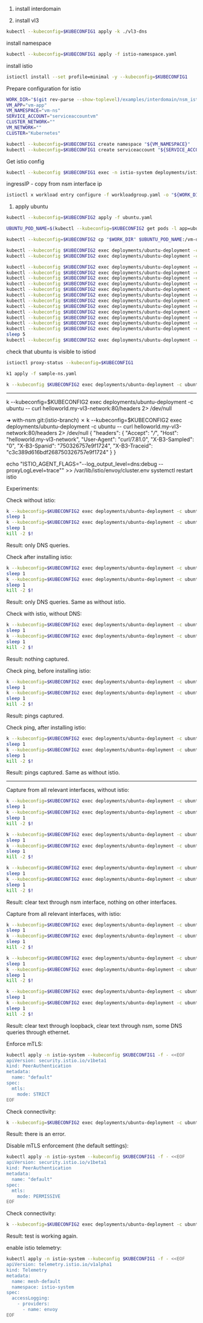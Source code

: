 1. install interdomain 

2. install vl3
```bash
kubectl --kubeconfig=$KUBECONFIG1 apply -k ./vl3-dns
```

install namespace
```bash
kubectl --kubeconfig=$KUBECONFIG1 apply -f istio-namespace.yaml
```

install istio
```bash
istioctl install --set profile=minimal -y --kubeconfig=$KUBECONFIG1
```

Prepare configuration for istio
```bash
WORK_DIR="$(git rev-parse --show-toplevel)/examples/interdomain/nsm_istio_vl3/clean/istio-vm-configs"
VM_APP="vm-app"
VM_NAMESPACE="vm-ns"
SERVICE_ACCOUNT="serviceaccountvm"
CLUSTER_NETWORK=""
VM_NETWORK=""
CLUSTER="Kubernetes"
```

```bash
kubectl --kubeconfig=$KUBECONFIG1 create namespace "${VM_NAMESPACE}"
kubectl --kubeconfig=$KUBECONFIG1 create serviceaccount "${SERVICE_ACCOUNT}" -n "${VM_NAMESPACE}"
```

Get istio config
```bash
kubectl --kubeconfig $KUBECONFIG1 exec -n istio-system deployments/istiod -c cmd-nsc -- ip a
```
ingressIP - copy from nsm interface ip
```bash
istioctl x workload entry configure -f workloadgroup.yaml -o "${WORK_DIR}" --clusterID "${CLUSTER}" --kubeconfig=$KUBECONFIG1 --ingressIP=172.16.0.2
```

1. apply ubuntu
```bash
kubectl --kubeconfig=$KUBECONFIG2 apply -f ubuntu.yaml
```

```bash
UBUNTU_POD_NAME=$(kubectl --kubeconfig=$KUBECONFIG2 get pods -l app=ubuntu -n default --template '{{range .items}}{{.metadata.name}}{{"\n"}}{{end}}')
```
```bash
kubectl --kubeconfig=$KUBECONFIG2 cp "$WORK_DIR" $UBUNTU_POD_NAME:/vm-dir -c ubuntu
```

```bash
kubectl --kubeconfig $KUBECONFIG2 exec deployments/ubuntu-deployment -c ubuntu -- apt update
kubectl --kubeconfig $KUBECONFIG2 exec deployments/ubuntu-deployment -c ubuntu -- apt install --yes curl iproute2 iptables nano dnsutils inetutils-ping systemctl sudo
```
```bash
kubectl --kubeconfig $KUBECONFIG2 exec deployments/ubuntu-deployment -c ubuntu -- sudo mkdir -p /etc/certs
kubectl --kubeconfig $KUBECONFIG2 exec deployments/ubuntu-deployment -c ubuntu -- sudo cp /vm-dir/root-cert.pem /etc/certs/root-cert.pem
kubectl --kubeconfig $KUBECONFIG2 exec deployments/ubuntu-deployment -c ubuntu -- sudo mkdir -p /var/run/secrets/tokens
kubectl --kubeconfig $KUBECONFIG2 exec deployments/ubuntu-deployment -c ubuntu -- sudo cp /vm-dir/istio-token /var/run/secrets/tokens/istio-token
kubectl --kubeconfig $KUBECONFIG2 exec deployments/ubuntu-deployment -c ubuntu -- sudo curl -LO https://storage.googleapis.com/istio-release/releases/1.15.2/deb/istio-sidecar.deb
kubectl --kubeconfig $KUBECONFIG2 exec deployments/ubuntu-deployment -c ubuntu -- sudo dpkg -i istio-sidecar.deb
kubectl --kubeconfig $KUBECONFIG2 exec deployments/ubuntu-deployment -c ubuntu -- sudo cp /vm-dir/cluster.env /var/lib/istio/envoy/cluster.env
kubectl --kubeconfig $KUBECONFIG2 exec deployments/ubuntu-deployment -c ubuntu -- sudo cp /vm-dir/mesh.yaml /etc/istio/config/mesh
kubectl --kubeconfig $KUBECONFIG2 exec deployments/ubuntu-deployment -c ubuntu -- sudo sh -c 'cat /vm-dir/hosts >> /etc/hosts'
kubectl --kubeconfig $KUBECONFIG2 exec deployments/ubuntu-deployment -c ubuntu -- sudo mkdir -p /etc/istio/proxy
kubectl --kubeconfig $KUBECONFIG2 exec deployments/ubuntu-deployment -c ubuntu -- sudo chown -R istio-proxy /var/lib/istio /etc/certs /etc/istio/proxy /etc/istio/config /var/run/secrets /etc/certs/root-cert.pem
kubectl --kubeconfig $KUBECONFIG2 exec deployments/ubuntu-deployment -c ubuntu -- sudo systemctl start istio
sleep 5
kubectl --kubeconfig $KUBECONFIG2 exec deployments/ubuntu-deployment -c ubuntu -- cat /var/log/istio/istio.log
```

check that ubuntu is visible to istiod
```bash
istioctl proxy-status --kubeconfig=$KUBECONFIG1
```

```bash
k1 apply -f sample-ns.yaml
```

```bash
k --kubeconfig $KUBECONFIG2 exec deployments/ubuntu-deployment -c ubuntu -- apt --yes install tcpdump
```

------------------------

k --kubeconfig=$KUBECONFIG2 exec deployments/ubuntu-deployment -c ubuntu -- curl helloworld.my-vl3-network:80/headers 2> /dev/null

➜  with-nsm git:(istio-branch) ✗ k --kubeconfig=$KUBECONFIG2 exec deployments/ubuntu-deployment -c ubuntu -- curl helloworld.my-vl3-network:80/headers 2> /dev/null
{
  "headers": {
    "Accept": "*/*", 
    "Host": "helloworld.my-vl3-network", 
    "User-Agent": "curl/7.81.0", 
    "X-B3-Sampled": "0", 
    "X-B3-Spanid": "750326757e9f1724", 
    "X-B3-Traceid": "c3c389d616bdf268750326757e9f1724"
  }
}

echo "ISTIO_AGENT_FLAGS=\"--log_output_level=dns:debug --proxyLogLevel=trace\"" >> /var/lib/istio/envoy/cluster.env
systemctl restart istio






Experiments:

Check without istio:
```bash
k --kubeconfig=$KUBECONFIG2 exec deployments/ubuntu-deployment -c ubuntu -- tcpdump -U -w - >1-http.pcap &
sleep 1
k --kubeconfig=$KUBECONFIG2 exec deployments/ubuntu-deployment -c ubuntu -- curl helloworld.my-vl3-network:5000/hello 2> /dev/null
sleep 1
kill -2 $!
```
Result: only DNS queries.

Check after installing istio:
```bash
k --kubeconfig=$KUBECONFIG2 exec deployments/ubuntu-deployment -c ubuntu -- tcpdump -U -w - >2-istio.pcap &
sleep 1
k --kubeconfig=$KUBECONFIG2 exec deployments/ubuntu-deployment -c ubuntu -- curl helloworld.my-vl3-network:5000/hello 2> /dev/null
sleep 1
kill -2 $!
```
Result: only DNS queries.
Same as without istio.

Check with istio, without DNS:
```bash
k --kubeconfig=$KUBECONFIG2 exec deployments/ubuntu-deployment -c ubuntu -- tcpdump -U -w - >3-istio-ip.pcap &
sleep 1
k --kubeconfig=$KUBECONFIG2 exec deployments/ubuntu-deployment -c ubuntu -- curl 172.16.0.4:5000/hello 2> /dev/null
sleep 1
kill -2 $!
```
Result: nothing captured.

Check ping, before installing istio:
```bash
k --kubeconfig=$KUBECONFIG2 exec deployments/ubuntu-deployment -c ubuntu -- tcpdump -U -w - >5-nsm-ping.pcap &
sleep 1
k --kubeconfig=$KUBECONFIG2 exec deployments/ubuntu-deployment -c ubuntu -- ping 172.18.0.5 -c4
sleep 1
kill -2 $!
```
Result: pings captured.

Check ping, after installing istio:
```bash
k --kubeconfig=$KUBECONFIG2 exec deployments/ubuntu-deployment -c ubuntu -- tcpdump -U -w - >6-istio-ping.pcap &
sleep 1
k --kubeconfig=$KUBECONFIG2 exec deployments/ubuntu-deployment -c ubuntu -- ping 172.18.0.5 -c4
sleep 1
kill -2 $!
```
Result: pings captured.
Same as without istio.

------------------

Capture from all relevant interfaces, without istio:
```bash
k --kubeconfig=$KUBECONFIG2 exec deployments/ubuntu-deployment -c ubuntu -- tcpdump -i lo -U -w - >9-pure-interfaces-lo.pcap &
sleep 1
k --kubeconfig=$KUBECONFIG2 exec deployments/ubuntu-deployment -c ubuntu -- curl 172.16.0.4:5000/hello 2> /dev/null
sleep 1
kill -2 $!

k --kubeconfig=$KUBECONFIG2 exec deployments/ubuntu-deployment -c ubuntu -- tcpdump -i eth0 -U -w - >9-pure-interfaces-eth0.pcap &
sleep 1
k --kubeconfig=$KUBECONFIG2 exec deployments/ubuntu-deployment -c ubuntu -- curl 172.16.0.4:5000/hello 2> /dev/null
sleep 1
kill -2 $!

k --kubeconfig=$KUBECONFIG2 exec deployments/ubuntu-deployment -c ubuntu -- tcpdump -i nsm-1 -U -w - >9-pure-interfaces-nsm-1.pcap &
sleep 1
k --kubeconfig=$KUBECONFIG2 exec deployments/ubuntu-deployment -c ubuntu -- curl 172.16.0.4:5000/hello 2> /dev/null
sleep 1
kill -2 $!
```
Result: clear text through nsm interface, nothing on other interfaces.

Capture from all relevant interfaces, with istio:
```bash
k --kubeconfig=$KUBECONFIG2 exec deployments/ubuntu-deployment -c ubuntu -- tcpdump -i lo -U -w - >9-istio-interfaces-lo.pcap &
sleep 1
k --kubeconfig=$KUBECONFIG2 exec deployments/ubuntu-deployment -c ubuntu -- curl 172.16.0.4:5000/hello 2> /dev/null
sleep 1
kill -2 $!

k --kubeconfig=$KUBECONFIG2 exec deployments/ubuntu-deployment -c ubuntu -- tcpdump -i eth0 -U -w - >9-istio-interfaces-eth0.pcap &
sleep 1
k --kubeconfig=$KUBECONFIG2 exec deployments/ubuntu-deployment -c ubuntu -- curl 172.16.0.4:5000/hello 2> /dev/null
sleep 1
kill -2 $!

k --kubeconfig=$KUBECONFIG2 exec deployments/ubuntu-deployment -c ubuntu -- tcpdump -i nsm-1 -U -w - >9-istio-interfaces-nsm-1.pcap &
sleep 1
k --kubeconfig=$KUBECONFIG2 exec deployments/ubuntu-deployment -c ubuntu -- curl 172.16.0.4:5000/hello 2> /dev/null
sleep 1
kill -2 $!
```
Result: clear text through loopback, clear text through nsm, some DNS queries through ethernet.


Enforce mTLS:
```bash
kubectl apply -n istio-system --kubeconfig $KUBECONFIG1 -f - <<EOF
apiVersion: security.istio.io/v1beta1
kind: PeerAuthentication
metadata:
  name: "default"
spec:
  mtls:
    mode: STRICT
EOF
```

Check connectivity:
```bash
k --kubeconfig=$KUBECONFIG2 exec deployments/ubuntu-deployment -c ubuntu -- curl helloworld.my-vl3-network:5000/hello
```
Result: there is an error.


Disable mTLS enforcement (the default settings):
```bash
kubectl apply -n istio-system --kubeconfig $KUBECONFIG1 -f - <<EOF
apiVersion: security.istio.io/v1beta1
kind: PeerAuthentication
metadata:
  name: "default"
spec:
  mtls:
    mode: PERMISSIVE
EOF
```

Check connectivity:
```bash
k --kubeconfig=$KUBECONFIG2 exec deployments/ubuntu-deployment -c ubuntu -- curl helloworld.my-vl3-network:5000/hello
```
Result: test is working again.





enable istio telemetry:
```bash
kubectl apply -n istio-system --kubeconfig $KUBECONFIG1 -f - <<EOF
apiVersion: telemetry.istio.io/v1alpha1
kind: Telemetry
metadata:
  name: mesh-default
  namespace: istio-system
spec:
  accessLogging:
    - providers:
      - name: envoy
EOF
```
